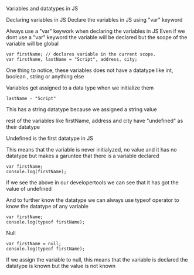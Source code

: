 Variables and datatypes in JS

Declaring variables in JS
Declare the variables in JS using "var" keyword

Always use a "var" keywork when declaring the variables in JS
Even if we dont use a "var" keyword the variable will be declared but the scope of the variable will be global

```
var firstName; // declares variable in the current scope.
var firstName, lastName = "Script", address, city;
```

One thing to notice, these variables does not have a datatype like int, boolean , string or anything else

Variables get assigned to a data type when we initialize them

```
lastName - "Script"
```

This has a string datatype because we assigned a string value

rest of the variables like firstName, address and city have "undefined" as their datatype

Undefined is the first datatype in JS

This means that the variable is never initialyzed, no value and it has no datatype but makes a garuntee that there is a variable declared

```
var firstName;
console.log(firstName);
```
if we see the above in our developertools we can see that it has got the value of undefined

And to further know the datatype we can always use typeof operator to know the datatype of any variable

```
var firstName;
console.log(typeof firstName);
```

Null
```
var firstName = null;
console.log(typeof firstName);
```

If we assign the variable to null, this means that the variable is declared the datatype is known but the value is not known